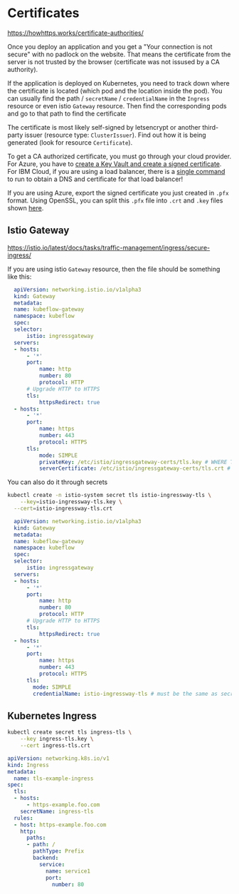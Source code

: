 # Certificates

https://howhttps.works/certificate-authorities/

Once you deploy an application and you get a "Your connection is not secure" with no padlock on the website. That means the certificate from the server is not trusted by the browser (certificate was not issused by a CA authority).

If the application is deployed on Kubernetes, you need to track down where the certificate is located (which pod and the location inside the pod). You can usually find the path / `secretName` / `credentialName` in the `Ingress` resource or even istio `Gateway` resource. Then find the corresponding pods and go to that path to find the certificate

The certificate is most likely self-signed by letsencrypt or another third-party issuer (resource type: `ClusterIssuer`). Find out  how it is being generated (look for resource `Certificate`). 

To get a CA authorized certificate, you must go through your cloud provider. For Azure, you have to [create a Key Vault and create a signed certificate](https://docs.microsoft.com/en-us/azure/key-vault/certificates/certificate-scenarios). For IBM Cloud, if you are using a load balancer, there is a [single command](https://cloud.ibm.com/docs/containers?topic=containers-loadbalancer_hostname) to run to obtain a DNS and certificate for that load balancer!

If you are using Azure, export the signed certificate you just created in `.pfx` format. Using OpenSSL, you can split this `.pfx` file into `.crt` and `.key` files shown [here](https://www.markbrilman.nl/2011/08/howto-convert-a-pfx-to-a-seperate-key-crt-file/). 

## Istio Gateway

https://istio.io/latest/docs/tasks/traffic-management/ingress/secure-ingress/

If you are using istio `Gateway` resource, then the file should be something like this:

```yaml
  apiVersion: networking.istio.io/v1alpha3
  kind: Gateway
  metadata:
  name: kubeflow-gateway
  namespace: kubeflow
  spec:
  selector:
      istio: ingressgateway
  servers:
  - hosts:
      - '*'
      port:
          name: http
          number: 80
          protocol: HTTP
      # Upgrade HTTP to HTTPS
      tls:
          httpsRedirect: true
  - hosts:
      - '*'
      port:
          name: https
          number: 443
          protocol: HTTPS
      tls:
          mode: SIMPLE
          privateKey: /etc/istio/ingressgateway-certs/tls.key # WHERE THE .key FILE PATH SHOULD BE EXPORTED INTO
          serverCertificate: /etc/istio/ingressgateway-certs/tls.crt # WHERE THE .CRT FILE PATH SHOULD BE EXPORTED INTO
```

You can also do it through secrets

```bash
kubectl create -n istio-system secret tls istio-ingressway-tls \
	--key=istio-ingressway-tls.key \
  --cert=istio-ingressway-tls.crt
```

```yaml
  apiVersion: networking.istio.io/v1alpha3
  kind: Gateway
  metadata:
  name: kubeflow-gateway
  namespace: kubeflow
  spec:
  selector:
      istio: ingressgateway
  servers:
  - hosts:
      - '*'
      port:
          name: http
          number: 80
          protocol: HTTP
      # Upgrade HTTP to HTTPS
      tls:
          httpsRedirect: true
  - hosts:
      - '*'
      port:
          name: https
          number: 443
          protocol: HTTPS
      tls:
        mode: SIMPLE
        credentialName: istio-ingressway-tls # must be the same as secret
```

## Kubernetes Ingress

```bash
kubectl create secret tls ingress-tls \
    --key ingress-tls.key \
    --cert ingress-tls.crt
```

```yaml
apiVersion: networking.k8s.io/v1
kind: Ingress
metadata:
  name: tls-example-ingress
spec:
  tls:
  - hosts:
      - https-example.foo.com
    secretName: ingress-tls
  rules:
  - host: https-example.foo.com
    http:
      paths:
      - path: /
        pathType: Prefix
        backend:
          service:
            name: service1
            port:
              number: 80
```

> 



